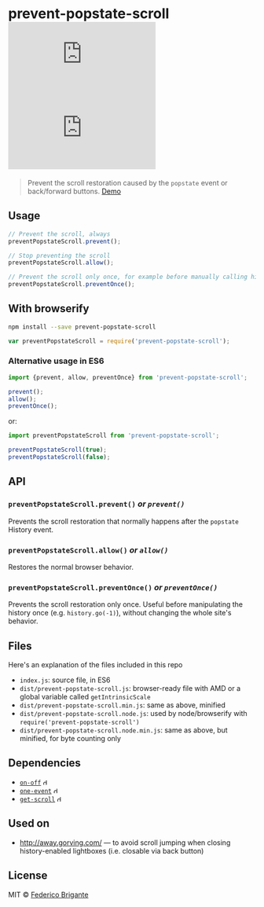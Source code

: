 # prevent-popstate-scroll [![module size](https://badge-size.herokuapp.com/bfred-it/prevent-popstate-scroll/master/dist/prevent-popstate-scroll.node.min.js) ![module gzipped size](https://badge-size.herokuapp.com/bfred-it/prevent-popstate-scroll/master/dist/prevent-popstate-scroll.node.min.js?compression=gzip)](https://github.com/bfred-it/prevent-popstate-scroll/blob/master/dist/prevent-popstate-scroll.min.js)

> Prevent the scroll restoration caused by the `popstate` event or back/forward buttons. [Demo](https://rawgit.com/bfred-it/prevent-popstate-scroll/master/demo.html)

## Usage

```js
// Prevent the scroll, always
preventPopstateScroll.prevent();

// Stop preventing the scroll
preventPopstateScroll.allow();

// Prevent the scroll only once, for example before manually calling history.go(-1)
preventPopstateScroll.preventOnce();
```

## With browserify

```sh
npm install --save prevent-popstate-scroll
```

```js
var preventPopstateScroll = require('prevent-popstate-scroll');
```

### Alternative usage in ES6

```js
import {prevent, allow, preventOnce} from 'prevent-popstate-scroll';

prevent();
allow();
preventOnce();
```

or:

```js
import preventPopstateScroll from 'prevent-popstate-scroll';

preventPopstateScroll(true);
preventPopstateScroll(false);
```

## API

### `preventPopstateScroll.prevent()` _or `prevent()`_

Prevents the scroll restoration that normally happens after the `popstate` History event.

### `preventPopstateScroll.allow()` _or `allow()`_

Restores the normal browser behavior.

### `preventPopstateScroll.preventOnce()` _or `preventOnce()`_

Prevents the scroll restoration only once. Useful before manipulating the history once (e.g. `history.go(-1)`), without changing the whole site's behavior.
 
## Files

Here's an explanation of the files included in this repo

* `index.js`: source file, in ES6
* `dist/prevent-popstate-scroll.js`: browser-ready file with AMD or a global variable called `getIntrinsicScale`
* `dist/prevent-popstate-scroll.min.js`: same as above, minified
* `dist/prevent-popstate-scroll.node.js`: used by node/browserify with `require('prevent-popstate-scroll')`
* `dist/prevent-popstate-scroll.node.min.js`: same as above, but minified, for byte counting only

## Dependencies

* [`on-off`](https://www.npmjs.com/package/on-off) <img alt="dependency gzipped size" src="https://badge-size.herokuapp.com/npm-dom/dom-event/master/index.js?compression=gzip&amp;label=size" height="12">
* [`one-event`](https://www.npmjs.com/package/one-event) <img alt="dependency gzipped size" src="https://badge-size.herokuapp.com/npm-dom/dom-event/master/index.js?compression=gzip&amp;label=size" height="12">
* [`get-scroll`](https://www.npmjs.com/package/get-scroll) <img alt="dependency gzipped size" src="https://badge-size.herokuapp.com/npm-dom/dom-event/master/index.js?compression=gzip&amp;label=size" width="12">


## Used on

* http://away.gorving.com/ — to avoid scroll jumping when closing history-enabled lightboxes (i.e. closable via back button)

## License

MIT © [Federico Brigante](http://twitter.com/bfred_it)
